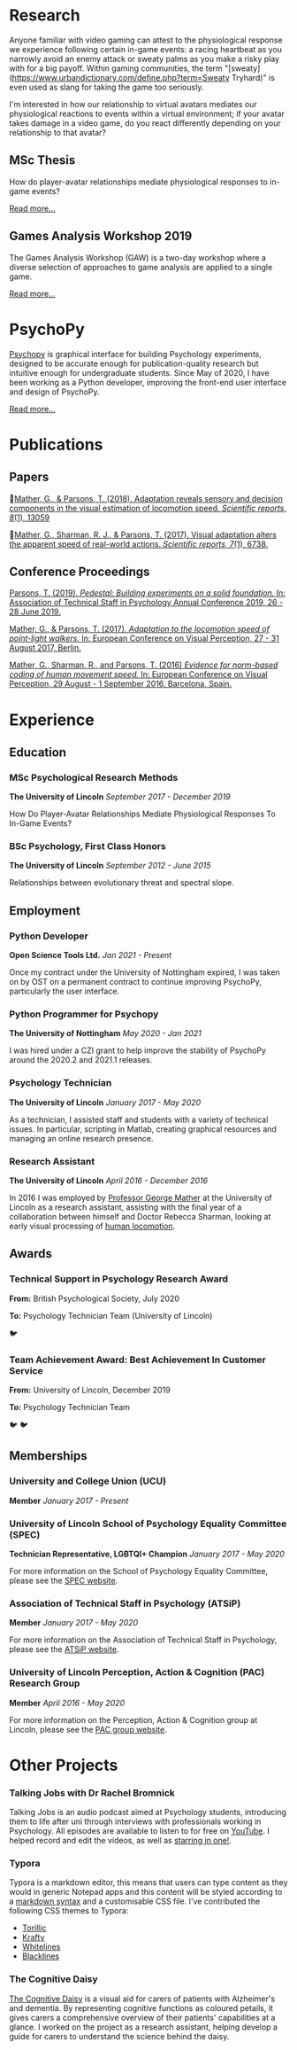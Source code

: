 # Research

Anyone familiar with video gaming can attest to the physiological response we experience following certain in-game events: a racing heartbeat as you narrowly avoid an enemy attack or sweaty palms as you make a risky play with for a big payoff. Within gaming communities, the term "[sweaty](https://www.urbandictionary.com/define.php?term=Sweaty Tryhard)" is even used as slang for taking the game too seriously.

I'm interested in how our relationship to virtual avatars mediates our physiological reactions to events within a virtual environment; if your avatar takes damage in a video game, do you react differently depending on your relationship to that avatar?

## MSc Thesis
How do player-avatar relationships mediate physiological responses to in-game events?

[Read more...](articles/msc.html#content)


## Games Analysis Workshop 2019

The Games Analysis Workshop (GAW) is a two-day workshop where a diverse selection of approaches to game analysis are applied to a single game.

[Read more...](articles/gaw2019.html#content)

# PsychoPy

[Psychopy](https://opensciencetools.org/#psychopy) is graphical interface for building Psychology experiments, designed to be accurate enough for publication-quality research but intuitive enough for undergraduate students. Since May of 2020, I have been working as a Python developer, improving the front-end user interface and design of PsychoPy.

[Read more...](articles/psychopy.html#content)

# Publications

## Papers
🏐[Mather, G., & Parsons, T. (2018). Adaptation reveals sensory and decision components in the visual estimation of locomotion speed. *Scientific reports, 8*(1), 13059](https://doi.org/https://doi.org/10.1038/s41598-018-30230-1)

🏐[Mather, G., Sharman, R. J., & Parsons, T. (2017). Visual adaptation alters the apparent speed of real-world actions. *Scientific reports, 7*(1), 6738.](https://doi.org/10.1038/s41598-017-06841-5)

## Conference Proceedings

[Parsons, T. (2019). *Pedestal: Building experiments on a solid foundation.* In: Association of Technical Staff in Psychology Annual Conference 2019, 26 - 28 June 2019. ](http://atsip.ac.uk/)

[Mather, G., & Parsons, T. (2017). *Adaptation to the locomotion speed of point-light walkers.* In: European Conference on Visual Perception, 27 - 31 August 2017, Berlin. ](http://eprints.lincoln.ac.uk/29783/)

[Mather, G., Sharman, R., and Parsons, T. (2016) *Evidence for norm-based coding of human movement speed.* In: European Conference on Visual Perception, 29 August - 1 September 2016, Barcelona, Spain.](http://eprints.lincoln.ac.uk/29783/)

# Experience

## Education

### MSc Psychological Research Methods
**The University of Lincoln**
*September 2017 - December 2019*

How Do Player-Avatar Relationships Mediate Physiological Responses To In-Game Events?

### BSc Psychology, First Class Honors
**The University of Lincoln**
*September 2012 - June 2015*

Relationships between evolutionary threat and spectral slope.

## Employment

### Python Developer
**Open Science Tools Ltd.**
*Jan 2021 - Present*

Once my contract under the University of Nottingham expired, I was taken on by OST on a permanent contract to continue improving PsychoPy, particularly the user interface.

### Python Programmer for Psychopy
**The University of Nottingham**
*May 2020 - Jan 2021*

I was hired under a CZI grant to help improve the stability of PsychoPy around the 2020.2 and 2021.1 releases.

### Psychology Technician
**The University of Lincoln**
*January 2017 - May 2020*

As a technician, I assisted staff and students with a variety of technical issues. In particular, scripting in Matlab, creating graphical resources and managing an online research presence.

### Research Assistant
**The University of Lincoln**
*April 2016 - December 2016*

In 2016 I was employed by [Professor George Mather](https://gmresearch2016.blogs.lincoln.ac.uk/) at the University of Lincoln as a research assistant, assisting with the final year of a collaboration between himself and Doctor Rebecca Sharman, looking at early visual processing of [human locomotion](https://www.tandfonline.com/doi/abs/10.1080/14786443408648481").

## Awards

### Technical Support in Psychology Research Award

**From:** British Psychological Society, July 2020

**To:** Psychology Technician Team (University of Lincoln)

🐦[](https://twitter.com/PsychLincoln/status/1282585568032030720)


### Team Achievement Award: Best Achievement In Customer Service

**From:** University of Lincoln, December 2019

**To:** Psychology Technician Team

🐦[](https://twitter.com/ToddEParsons/status/1197167328800256005)
🐦[](https://twitter.com/PsychLincoln/status/1197477709896716288)

## Memberships

### University and College Union (UCU)
**Member**
*January 2017 - Present*

### University of Lincoln School of Psychology Equality Committee (SPEC)
**Technician Representative, LGBTQI+ Champion**
*January 2017 - May 2020*

For more information on the School of Psychology Equality Committee, please see the [SPEC website](https://spec.blogs.lincoln.ac.uk).

### Association of Technical Staff in Psychology (ATSiP)
**Member**
*January 2017 - May 2020*

For more information on the Association of Technical Staff in Psychology, please see the [ATSiP website](https://atsip.ac.uk).

### University of Lincoln Perception, Action & Cognition (PAC) Research Group
**Member**
*April 2016 - May 2020*

For more information on the Perception, Action & Cognition group at Lincoln, please see the [PAC group website](https://pacgroup.blogs.lincoln.ac.uk/).

# Other Projects

### Talking Jobs with Dr Rachel Bromnick
Talking Jobs is an audio podcast aimed at Psychology students, introducing them to life after uni through interviews with professionals working in Psychology. All episodes are available to listen to for free on [YouTube](https://www.youtube.com/playlist?list=PLAlqARNMz-RzM-IO9iwb-E22X2g9k3cuC). I helped record and edit the videos, as well as [starring in one!](https://www.youtube.com/watch?v=lOEQfUlTxc4).

### Typora
Typora is a markdown editor, this means that users can type content as they would in generic Notepad apps and this content will be styled according to a [markdown syntax](https://www.markdownguide.org/basic-syntax/) and a customisable CSS file. I've contributed the following CSS themes to Typora:
- [Torillic](https://theme.typora.io/theme/Torillic/)
- [Krafty](https://theme.typora.io/theme/Krafty/)
- [Whitelines](https://theme.typora.io/theme/Whitelines/)
- [Blacklines](https://theme.typora.io/theme/Blacklines/)

### The Cognitive Daisy
[The Cognitive Daisy](https://doi.org/10.1177%2F1471301216673918) is a visual aid for carers of patients with Alzheimer's and dementia. By representing cognitive functions as coloured petails, it gives carers a comprehensive overview of their patients' capabilities at a glance. I worked on the project as a research assistant, helping develop a guide for carers to understand the science behind the daisy.